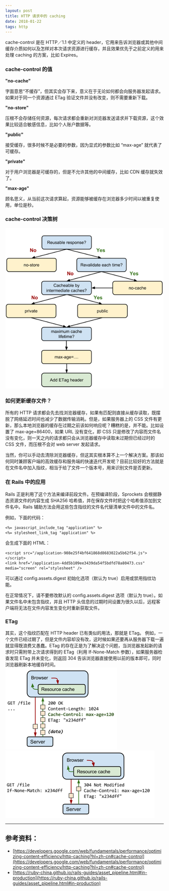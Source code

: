 ```yaml
---
layout: post
title: HTTP 请求中的 caching
date: 2018-01-22
tags: http
---
```


cache-control 是在 HTTP／1.1 中定义的 header，它用来告诉浏览器或其他中间缓存介质如何以及怎样对本次请求资源进行缓存，并且效果优先于之前定义的用来处理 caching 的方案，比如 Expires。

### cache-control 的值

**"no-cache"** 

字面意思“不缓存”，但其实会存下来，意义在于无论如何都会向服务器发起请求。如果对于同一个资源通过 ETag 验证文件并没有改变，则不需要重新下载。

**"no-store"**

压根不会存储任何资源，每次请求都会重新对浏览器发送请求并下载资源，这个效果比较适合敏感信息，比如个人账户数据等。

**"public"**

接受缓存，很多时候不是必要的参数，因为显式的参数比如 “max-age” 就代表了可缓存。

**"private"**

对于用户浏览器是可缓存的，但是不允许其他的中间缓存，比如 CDN 缓存就失效了。

**"max-age"**

顾名思义，从当前这次请求算起，资源能够被缓存在浏览器多少时间以被重复使用，单位是秒。

### cache-control 决策树
![http-decision-tree](/assets/img/posts/2018/http-cache/http-cache-decision-tree.png "decision tree")

### 如何更新缓存文件？

所有的 HTTP 请求都会先去找浏览器缓存，如果有匹配则直接从缓存读取，既摆脱了网络延迟时间也减少了数据传输消耗。但是，如果服务器上的 CSS 文件有更新，那么本地浏览器的缓存在过期之前该如何响应呢？糟糕的是，并不能。比如设置了 max-age=86400，如果 URL 没有变化，即 CSS 只是修改了内容而文件名没有变化，则一天之内的请求都只会从浏览器缓存中读取未过期但已经过时的 CSS 文件，而压根不会对 web server 发起请求。

当然，你可以手动去清除浏览器缓存，但这其实根本算不上一个解决方案。那该如何同时兼顾客户端的高效缓存和服务端的快速迭代开发呢？目前比较好的方法就是在文件名中加入指纹，相当于给了文件一个版本号，用来识别文件是否更新。

### 在 Rails 中的应用

Rails 正是利用了这个方法来编译前段文件。在预编译阶段，Sprockets 会根据静态资源文件的内容生成 SHA256 哈希值，并在保存文件时把这个哈希值添加到文件名中。Rails 辅助方法会用这些包含指纹的文件名代替清单文件中的文件名。

例如，下面的代码：

```
<%= javascript_include_tag "application" %>
<%= stylesheet_link_tag "application" %>
```

会生成下面的 HTML：

```
<script src="/application-908e25f4bf641868d8683022a5b62f54.js"></script>
<link href="/application-4dd5b109ee3439da54f5bdfd78a80473.css" media="screen" rel="stylesheet" />
```

可以通过 config.assets.digest 初始化选项（默认为 true）启用或禁用指纹功能。

在正常情况下，请不要修改默认的 config.assets.digest 选项（默认为 true）。如果文件名中未包含指纹，并且 HTTP 头信息的过期时间设置为很久以后，远程客户端将无法在文件内容发生变化时重新获取文件。

### ETag

其实，这个指纹匹配在 HTTP header 已有类似的用法，那就是 ETag。
例如，一个文件已经过期了，但是文件内容却没有改，这时候如果还要再从服务器下载一遍就显得既浪费又愚蠢。ETag 的存在正是为了解决这个问题，当浏览器发起新的请求时只需附带上次请求得到的 ETag（利用 If-None-Match 参数），如果服务器检查发现 ETag 并未变化，则返回 304 告诉浏览器直接使用以前的版本即可，同时浏览器刷新本地缓存时间。
![http-control-highlight](/assets/img/posts/2018/http-cache/http-cache-control-highlight.png "http request")
![http-control](/assets/img/posts/2018/http-cache/http-cache-control.png "cache request")

---

## 参考资料：

* [https://developers.google.com/web/fundamentals/performance/optimizing-content-efficiency/http-caching?hl=zh-cn#cache-control](https://developers.google.com/web/fundamentals/performance/optimizing-content-efficiency/http-caching?hl=zh-cn#cache-control)
* [https://ruby-china.github.io/rails-guides/asset_pipeline.html#in-production](https://ruby-china.github.io/rails-guides/asset_pipeline.html#in-production)